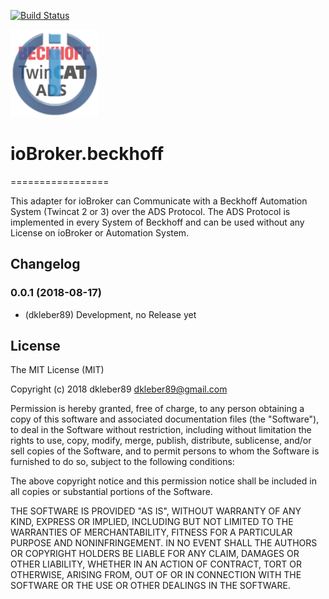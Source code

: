 [![Build Status](https://travis-ci.org/dkleber89/ioBroker.beckhoff.svg?branch=master)](https://travis-ci.org/dkleber89/ioBroker.beckhoff)

![Logo](admin/beckhoff.png)

# ioBroker.beckhoff
=================

This adapter for ioBroker can Communicate with a Beckhoff Automation System (Twincat 2 or 3) over the ADS Protocol.
The ADS Protocol is implemented in every System of Beckhoff and can be used without any License on ioBroker or Automation System.



## Changelog

### 0.0.1 (2018-08-17)
* (dkleber89) Development, no Release yet

## License
The MIT License (MIT)

Copyright (c) 2018 dkleber89 <dkleber89@gmail.com>

Permission is hereby granted, free of charge, to any person obtaining a copy
of this software and associated documentation files (the "Software"), to deal
in the Software without restriction, including without limitation the rights
to use, copy, modify, merge, publish, distribute, sublicense, and/or sell
copies of the Software, and to permit persons to whom the Software is
furnished to do so, subject to the following conditions:

The above copyright notice and this permission notice shall be included in
all copies or substantial portions of the Software.

THE SOFTWARE IS PROVIDED "AS IS", WITHOUT WARRANTY OF ANY KIND, EXPRESS OR
IMPLIED, INCLUDING BUT NOT LIMITED TO THE WARRANTIES OF MERCHANTABILITY,
FITNESS FOR A PARTICULAR PURPOSE AND NONINFRINGEMENT. IN NO EVENT SHALL THE
AUTHORS OR COPYRIGHT HOLDERS BE LIABLE FOR ANY CLAIM, DAMAGES OR OTHER
LIABILITY, WHETHER IN AN ACTION OF CONTRACT, TORT OR OTHERWISE, ARISING FROM,
OUT OF OR IN CONNECTION WITH THE SOFTWARE OR THE USE OR OTHER DEALINGS IN
THE SOFTWARE.
